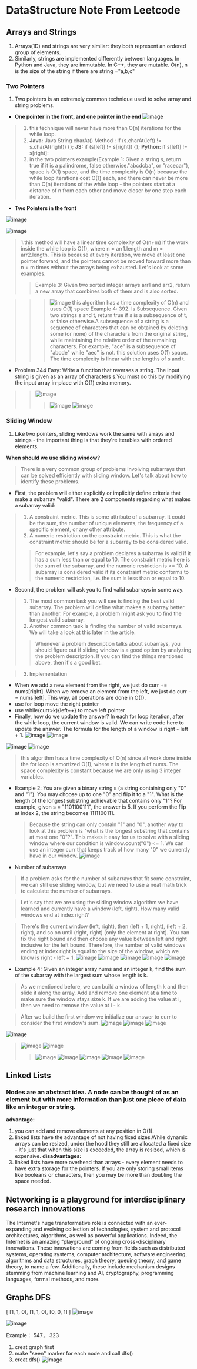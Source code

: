 # DataStructure Note From Leetcode
## Arrays and Strings
1. Arrays(1D) and strings are very similar: they both represent an ordered group of elements.
2. Similarly, strings are implemented differently between languages. In Python and Java, they are immutable. In C++, they are mutable.
   O(n), n is the size of the string if there are string ="a,b,c"
### Two Pointers
1. Two pointers is an extremely common technique used to solve array and string problems.
   
+ **One pointer in the front, and one pointer in the end**
![image](https://github.com/jiali120/DataStructure/assets/60761935/ebb30754-9573-4dee-baeb-fb2d11b35dca)

> 1. this technique will never have more than O(n) iterations for the while loop.
> 2. **Java:** Java String charAt() Method : if (s.charAt(left) != s.charAt(right)) {}; **JS:** if (s[left] != s[right]) {}; **Python:** if s[left] != s[right]:
> 3. in the two pointers example(Example 1: Given a string s, return true if it is a palindrome, false otherwise."abcdcba", or "racecar"), space is O(1) space, and the time complexity is O(n) because the while loop iterations cost O(1) each, and there can never be more than O(n) iterations of the while loop - the pointers start at a distance of n from each other and move closer by one step each iteration.

+ **Two Pointers in the front**

![image](https://github.com/jiali120/DataStructure/assets/60761935/0de25777-559e-4572-b27e-7a160498550d)

![image](https://github.com/jiali120/DataStructure/assets/60761935/05461152-4cd3-4d32-9faf-bdc737aab11f)
> 1.this method will have a linear time complexity of O(n+m) if the work inside the while loop is O(1), where n = arr1.length and m = arr2.length. This is because at every iteration, we move at least one pointer forward, and the pointers cannot be moved forward more than n + m times without the arrays being exhausted. Let's look at some examples.
> > Example 3: Given two sorted integer arrays arr1 and arr2, return a new array that combines both of them and is also sorted.

> > > ![image](https://github.com/jiali120/DataStructure/assets/60761935/149cd47e-b68a-481d-9ceb-daa576314382)
> > > this algorithm has a time complexity of O(n) and uses O(1) space
> > Example 4: 392. Is Subsequence. Given two strings s and t, return true if s is a subsequence of t, or false otherwise.A subsequence of a string is a sequence of characters that can be obtained by deleting some (or none) of the characters from the original string, while maintaining the relative order of the remaining characters. For example, "ace" is a subsequence of "abcde" while "aec" is not.
> > > this solution uses O(1) space. The time complexity is linear with the lengths of s and t.
+ Problem 344 Easy: Write a function that reverses a string. The input string is given as an array of characters s.You must do this by modifying the input array in-place with O(1) extra memory.
> > ![image](https://github.com/jiali120/DataStructure/assets/60761935/b8499c6c-fe8b-44d8-bbf3-71b187cbae6a)
> > > ![image](https://github.com/jiali120/DataStructure/assets/60761935/32ed98a5-e445-4479-8637-27702c9b30d0)
> > > ![image](https://github.com/jiali120/DataStructure/assets/60761935/af8a2346-79c1-46e1-97f4-d67a11d353f3)

### Sliding Window
1. Like two pointers, sliding windows work the same with arrays and strings - the important thing is that they're iterables with ordered elements.

**When should we use sliding window?**

> There is a very common group of problems involving subarrays that can be solved efficiently with sliding window. Let's talk about how to identify these problems.

+ First, the problem will either explicitly or implicitly define criteria that make a subarray "valid". There are 2 components regarding what makes a subarray valid:

> 1. A constraint metric. This is some attribute of a subarray. It could be the sum, the number of unique elements, the frequency of a specific element, or any other attribute.
> 2. A numeric restriction on the constraint metric. This is what the constraint metric should be for a subarray to be considered valid.
> > For example, let's say a problem declares a subarray is valid if it has a sum less than or equal to 10. The constraint metric here is the sum of the subarray, and the numeric restriction is <= 10. A subarray is considered valid if its constraint metric conforms to the numeric restriction, i.e. the sum is less than or equal to 10.

+ Second, the problem will ask you to find valid subarrays in some way.

> 1. The most common task you will see is finding the best valid subarray. The problem will define what makes a subarray better than another. For example, a problem might ask you to find the longest valid subarray.
> 2. Another common task is finding the number of valid subarrays. We will take a look at this later in the article.
> > Whenever a problem description talks about subarrays, you should figure out if sliding window is a good option by analyzing the problem description. If you can find the things mentioned above, then it's a good bet.

> 3. Implementation
+ When we add a new element from the right, we just do curr += nums[right]. When we remove an element from the left, we just do curr -= nums[left]. This way, all operations are done in O(1).
+ use for loop move the right pointer
+ use while(curr>k){left++} to move left pointer
+ Finally, how do we update the answer? In each for loop iteration, after the while loop, the current window is valid. We can write code here to update the answer. The formula for the length of a window is right - left + 1.
  ![image](https://github.com/jiali120/DataStructure/assets/60761935/74301c97-c6e4-4ed2-a60b-c073468ba431)
  ![image](https://github.com/jiali120/DataStructure/assets/60761935/fdc806dd-afd9-4f86-9e90-84f9fecff901)

![image](https://github.com/jiali120/DataStructure/assets/60761935/802ff8ae-4555-46dc-b046-3c2e3d5710c2)
![image](https://github.com/jiali120/DataStructure/assets/60761935/91d41550-6369-4eac-831f-cdb06058cdb0)
> this algorithm has a time complexity of O(n) since all work done inside the for loop is amortized O(1), where n is the length of nums. The space complexity is constant because we are only using 3 integer variables.

+ Example 2: You are given a binary string s (a string containing only "0" and "1"). You may choose up to one "0" and flip it to a "1". What is the length of the longest substring achievable that contains only "1"? For example, given s = "1101100111", the answer is 5. If you perform the flip at index 2, the string becomes 1111100111.
  > Because the string can only contain "1" and "0", another way to look at this problem is "what is the longest substring that contains at most one "0"?". This makes it easy for us to solve with a sliding window where our condition is window.count("0") <= 1. We can use an integer curr that keeps track of how many "0" we currently have in our window.
  > ![image](https://github.com/jiali120/DataStructure/assets/60761935/d06dbbc8-e4a0-4d18-bab5-2cd8654d1eaf)

+ Number of subarrays
> If a problem asks for the number of subarrays that fit some constraint, we can still use sliding window, but we need to use a neat math trick to calculate the number of subarrays.

> Let's say that we are using the sliding window algorithm we have learned and currently have a window (left, right). How many valid windows end at index right?

> There's the current window (left, right), then (left + 1, right), (left + 2, right), and so on until (right, right) (only the element at right).
> You can fix the right bound and then choose any value between left and right inclusive for the left bound. Therefore, the number of valid windows ending at index right is equal to the size of the window, which we know is right - left + 1.
> ![image](https://github.com/jiali120/DataStructure/assets/60761935/d23abf40-eacc-483b-88c8-4ab567a8fb80)
> ![image](https://github.com/jiali120/DataStructure/assets/60761935/244c1ae6-4c59-4dbd-b75b-b63bd3a43454)
> ![image](https://github.com/jiali120/DataStructure/assets/60761935/00e2eaba-7461-4df6-9edf-89de3922a703)
> ![image](https://github.com/jiali120/DataStructure/assets/60761935/0a273d29-a377-4b35-96bc-afa9909e7852)
> ![image](https://github.com/jiali120/DataStructure/assets/60761935/f2c2d689-d24f-40bc-8806-20438998330d)

+ Example 4: Given an integer array nums and an integer k, find the sum of the subarray with the largest sum whose length is k.

> As we mentioned before, we can build a window of length k and then slide it along the array. Add and remove one element at a time to make sure the window stays size k. If we are adding the value at i, then we need to remove the value at i - k.

> After we build the first window we initialize our answer to curr to consider the first window's sum.
> ![image](https://github.com/jiali120/DataStructure/assets/60761935/17875916-bf88-49eb-9e3b-b05b1e721e82)
> ![image](https://github.com/jiali120/DataStructure/assets/60761935/f67aba89-49c5-47a5-9816-4265c3184ffe)
> ![image](https://github.com/jiali120/DataStructure/assets/60761935/7930cd4d-2c51-4619-926e-95876065f512)

![image](https://github.com/jiali120/DataStructure/assets/60761935/7437dfc4-b5a8-4eda-a372-2133449fec77)
> ![image](https://github.com/jiali120/DataStructure/assets/60761935/f301af40-da8c-4f8b-8126-c300c3e3a9e1)
> ![image](https://github.com/jiali120/DataStructure/assets/60761935/905ca197-c28e-4450-8f7f-e22aa025546f)
> > ![image](https://github.com/jiali120/DataStructure/assets/60761935/6ff61653-bdfd-4b75-a54a-87201a031fe7)
> > ![image](https://github.com/jiali120/DataStructure/assets/60761935/ebcabce1-def6-4fab-8645-48dc0c66c156)
> > ![image](https://github.com/jiali120/DataStructure/assets/60761935/a12f3a0d-a65c-4f85-9c18-3db5776e468f)
> > ![image](https://github.com/jiali120/DataStructure/assets/60761935/2b69406c-24a2-4090-8ee2-3f4cf57811cb)
> > ![image](https://github.com/jiali120/DataStructure/assets/60761935/0df148b8-3b4f-4efd-9bf0-4c4edba8542f)



## Linked Lists
### Nodes are an abstract idea. A node can be thought of as an element but with more information than just one piece of data like an integer or string.
**advantage:**
1. you can add and remove elements at any position in O(1).
2. linked lists have the advantage of not having fixed sizes.While dynamic arrays can be resized, under the hood they still are allocated a fixed size - it's just that when this size is exceeded, the array is resized, which is expensive.
**disadvantages:**
1. linked lists have more overhead than arrays - every element needs to have extra storage for the pointers. If you are only storing small items like booleans or characters, then you may be more than doubling the space needed.




## Networking is a playground for interdisciplinary research innovations
The Internet's huge transformative role is connected with an ever-expanding and evolving collection of technologies, system and protocol architectures, algorithms, as well as powerful applications. Indeed, the Internet is an amazing “playground” of ongoing cross-disciplinary innovations. These innovations are coming from fields such as distributed systems, operating systems, computer architecture, software engineering, algorithms and data structures, graph theory, queuing theory, and game theory, to name a few. Additionally, these include mechanism designs stemming from machine learning and AI, cryptography, programming languages, formal methods, and more. 







## Graphs DFS
[
 [1, 1, 0],
 [1, 1, 0],
 [0, 0, 1]
]
![image](https://github.com/jiali120/DataStructure/assets/60761935/021bdda5-9fbc-492d-8ce0-f0a2c058d37b)

![image](https://github.com/jiali120/DataStructure/assets/60761935/a3e7bf58-c469-4a6e-8232-b4008179c322)

Example： 547， 323
1. creat graph first
2. make "seen" marker for each node and call dfs()
3. creat dfs()
    ![image](https://github.com/jiali120/DataStructure/assets/60761935/a7bc1a19-29d4-472a-8642-2321d3c0f3b0)


